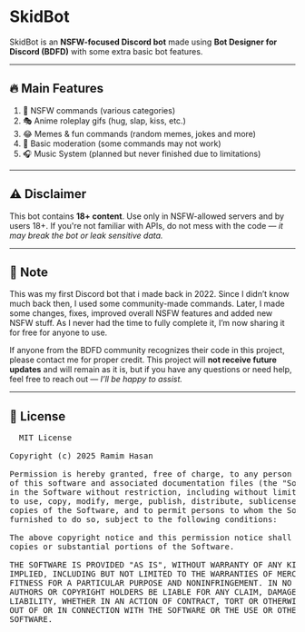 # SkidBot

SkidBot is an **NSFW-focused Discord bot** made using **Bot Designer for Discord (BDFD)** with some extra basic bot features.

---

## 🔥 Main Features
1. 🔞 NSFW commands (various categories) 
2. 🎭 Anime roleplay gifs (hug, slap, kiss, etc.)  
3. 😂 Memes & fun commands (random memes, jokes and more)
4. 🔨 Basic moderation (some commands may not work)  
5. 🎧 Music System (planned but never finished due to limitations)

---

## ⚠️ Disclaimer
This bot contains **18+ content**. Use only in NSFW-allowed servers and by users 18+. If you're not familiar with APIs, do not mess with the code — *it may break the bot or leak sensitive data.*

---

## 📝 Note 
This was my first Discord bot that i made back in 2022. Since I didn’t know much back then, I used some community-made commands. Later, I made some changes, fixes, improved overall NSFW features and added new NSFW stuff. As I never had the time to fully complete it, I’m now sharing it for free for anyone to use.

If anyone from the BDFD community recognizes their code in this project, please contact me for proper credit.
This project will **not receive future updates** and will remain as it is, but if you have any questions or need help, feel free to reach out — *I’ll be happy to assist.*


---

## 📜 License

<pre>
  MIT License

Copyright (c) 2025 Ramim Hasan

Permission is hereby granted, free of charge, to any person obtaining a copy
of this software and associated documentation files (the "Software"), to deal
in the Software without restriction, including without limitation the rights
to use, copy, modify, merge, publish, distribute, sublicense, and/or sell
copies of the Software, and to permit persons to whom the Software is
furnished to do so, subject to the following conditions:

The above copyright notice and this permission notice shall be included in all
copies or substantial portions of the Software.

THE SOFTWARE IS PROVIDED "AS IS", WITHOUT WARRANTY OF ANY KIND, EXPRESS OR
IMPLIED, INCLUDING BUT NOT LIMITED TO THE WARRANTIES OF MERCHANTABILITY,
FITNESS FOR A PARTICULAR PURPOSE AND NONINFRINGEMENT. IN NO EVENT SHALL THE
AUTHORS OR COPYRIGHT HOLDERS BE LIABLE FOR ANY CLAIM, DAMAGES OR OTHER
LIABILITY, WHETHER IN AN ACTION OF CONTRACT, TORT OR OTHERWISE, ARISING FROM,
OUT OF OR IN CONNECTION WITH THE SOFTWARE OR THE USE OR OTHER DEALINGS IN THE
SOFTWARE.
</pre>
